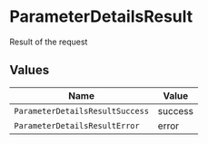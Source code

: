 # ParameterDetailsResult

Result of the request


## Values

| Name                            | Value                           |
| ------------------------------- | ------------------------------- |
| `ParameterDetailsResultSuccess` | success                         |
| `ParameterDetailsResultError`   | error                           |